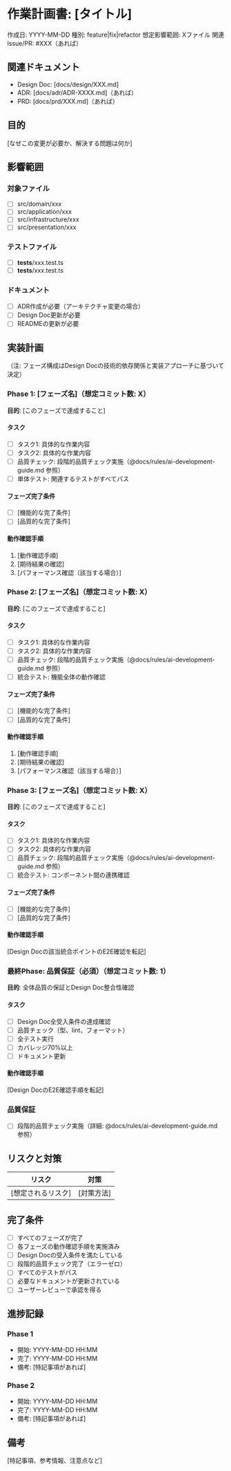 # 作業計画書: [タイトル]

作成日: YYYY-MM-DD
種別: feature|fix|refactor
想定影響範囲: Xファイル
関連Issue/PR: #XXX（あれば）

## 関連ドキュメント
- Design Doc: [docs/design/XXX.md]
- ADR: [docs/adr/ADR-XXXX.md]（あれば）
- PRD: [docs/prd/XXX.md]（あれば）

## 目的
[なぜこの変更が必要か、解決する問題は何か]

## 影響範囲
### 対象ファイル
- [ ] src/domain/xxx
- [ ] src/application/xxx
- [ ] src/infrastructure/xxx
- [ ] src/presentation/xxx

### テストファイル
- [ ] __tests__/xxx.test.ts
- [ ] __tests__/xxx.test.ts

### ドキュメント
- [ ] ADR作成が必要（アーキテクチャ変更の場合）
- [ ] Design Doc更新が必要
- [ ] READMEの更新が必要

## 実装計画

（注: フェーズ構成はDesign Docの技術的依存関係と実装アプローチに基づいて決定）

### Phase 1: [フェーズ名]（想定コミット数: X）
**目的**: [このフェーズで達成すること]

#### タスク
- [ ] タスク1: 具体的な作業内容
- [ ] タスク2: 具体的な作業内容
- [ ] 品質チェック: 段階的品質チェック実施（@docs/rules/ai-development-guide.md 参照）
- [ ] 単体テスト: 関連するテストがすべてパス

#### フェーズ完了条件
- [ ] [機能的な完了条件]
- [ ] [品質的な完了条件]

#### 動作確認手順
1. [動作確認手順]
2. [期待結果の確認]
3. [パフォーマンス確認（該当する場合）]

### Phase 2: [フェーズ名]（想定コミット数: X）
**目的**: [このフェーズで達成すること]

#### タスク
- [ ] タスク1: 具体的な作業内容
- [ ] タスク2: 具体的な作業内容
- [ ] 品質チェック: 段階的品質チェック実施（@docs/rules/ai-development-guide.md 参照）
- [ ] 統合テスト: 機能全体の動作確認

#### フェーズ完了条件
- [ ] [機能的な完了条件]
- [ ] [品質的な完了条件]

#### 動作確認手順
1. [動作確認手順]
2. [期待結果の確認]
3. [パフォーマンス確認（該当する場合）]

### Phase 3: [フェーズ名]（想定コミット数: X）
**目的**: [このフェーズで達成すること]

#### タスク
- [ ] タスク1: 具体的な作業内容
- [ ] タスク2: 具体的な作業内容
- [ ] 品質チェック: 段階的品質チェック実施（@docs/rules/ai-development-guide.md 参照）
- [ ] 統合テスト: コンポーネント間の連携確認

#### フェーズ完了条件
- [ ] [機能的な完了条件]
- [ ] [品質的な完了条件]

#### 動作確認手順
[Design Docの該当統合ポイントのE2E確認を転記]

### 最終Phase: 品質保証（必須）（想定コミット数: 1）
**目的**: 全体品質の保証とDesign Doc整合性確認

#### タスク
- [ ] Design Doc全受入条件の達成確認
- [ ] 品質チェック（型、lint、フォーマット）
- [ ] 全テスト実行
- [ ] カバレッジ70%以上
- [ ] ドキュメント更新

#### 動作確認手順
[Design DocのE2E確認手順を転記]

### 品質保証
- [ ] 段階的品質チェック実施（詳細: @docs/rules/ai-development-guide.md 参照）

## リスクと対策
| リスク | 対策 |
|--------|------|
| [想定されるリスク] | [対策方法] |

## 完了条件
- [ ] すべてのフェーズが完了
- [ ] 各フェーズの動作確認手順を実施済み
- [ ] Design Docの受入条件を満たしている
- [ ] 段階的品質チェック完了（エラーゼロ）
- [ ] すべてのテストがパス
- [ ] 必要なドキュメントが更新されている
- [ ] ユーザーレビューで承認を得る

## 進捗記録
### Phase 1
- 開始: YYYY-MM-DD HH:MM
- 完了: YYYY-MM-DD HH:MM
- 備考: [特記事項があれば]

### Phase 2
- 開始: YYYY-MM-DD HH:MM
- 完了: YYYY-MM-DD HH:MM
- 備考: [特記事項があれば]

## 備考
[特記事項、参考情報、注意点など]